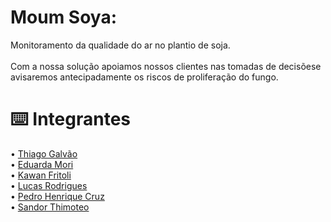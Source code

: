 # Moum Soya:
  Monitoramento da qualidade do ar no plantio de soja. <br><br>
  Com a nossa solução apoiamos nossos clientes nas tomadas de decisõese avisaremos antecipadamente os riscos de proliferação do fungo.

# ⌨️ Integrantes
  • [Thiago Galvão](https://github.com/ThGalvaon) <br>
  • [Eduarda Mori](https://github.com/eduardamori) <br>
  • [Kawan Fritoli](https://github.com/KawanFGsptech) <br>
  • [Lucas Rodrigues](https://github.com/LucasRodriguesCartaxo) <br>
  • [Pedro Henrique Cruz](https://github.com/PedroHCruzz) <br>
  • [Sandor Thimoteo](https://github.com/SandroThi) <br>
